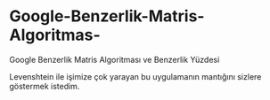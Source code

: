 # Google-Benzerlik-Matris-Algoritmas-
Google Benzerlik Matris Algoritması ve Benzerlik Yüzdesi


Levenshtein ile işimize çok yarayan bu uygulamanın mantığını sizlere göstermek istedim.

